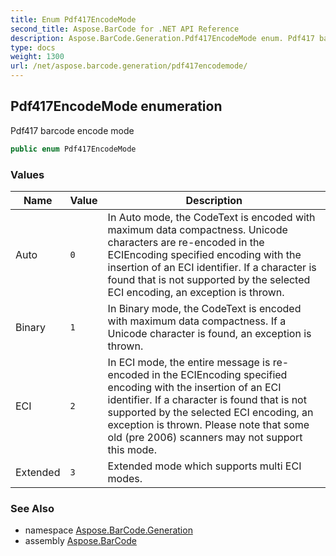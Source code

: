 ```yaml
---
title: Enum Pdf417EncodeMode
second_title: Aspose.BarCode for .NET API Reference
description: Aspose.BarCode.Generation.Pdf417EncodeMode enum. Pdf417 barcode encode mode
type: docs
weight: 1300
url: /net/aspose.barcode.generation/pdf417encodemode/
---
```

## Pdf417EncodeMode enumeration

Pdf417 barcode encode mode

```csharp
public enum Pdf417EncodeMode
```

### Values

| Name | Value | Description |
| --- | --- | --- |
| Auto | `0` | In Auto mode, the CodeText is encoded with maximum data compactness. Unicode characters are re-encoded in the ECIEncoding specified encoding with the insertion of an ECI identifier. If a character is found that is not supported by the selected ECI encoding, an exception is thrown. |
| Binary | `1` | In Binary mode, the CodeText is encoded with maximum data compactness. If a Unicode character is found, an exception is thrown. |
| ECI | `2` | In ECI mode, the entire message is re-encoded in the ECIEncoding specified encoding with the insertion of an ECI identifier. If a character is found that is not supported by the selected ECI encoding, an exception is thrown. Please note that some old (pre 2006) scanners may not support this mode. |
| Extended | `3` | Extended mode which supports multi ECI modes. |

### See Also

* namespace [Aspose.BarCode.Generation](../../aspose.barcode.generation/)
* assembly [Aspose.BarCode](../../)


